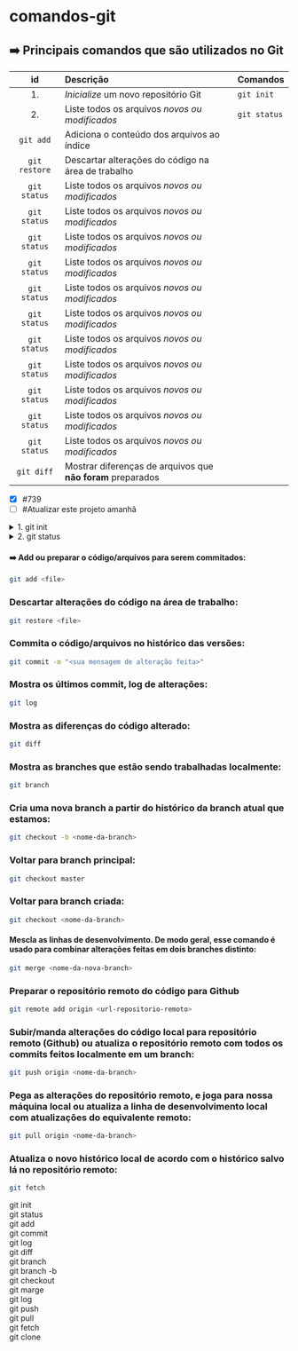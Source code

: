 # comandos-git
## ➡️ Principais comandos que são utilizados no Git

| **id** | **Descrição** | **Comandos** |
| :-----:| :------------ | :----------- |
| 1. | *Inicialize* um novo repositório Git | `git init` |
| 2. | Liste todos os arquivos *novos ou modificados* | `git status` |
| `git add` | Adiciona o conteúdo dos arquivos ao índice |
| `git restore` | Descartar alterações do código na área de trabalho |
| `git status` | Liste todos os arquivos *novos ou modificados* |
| `git status` | Liste todos os arquivos *novos ou modificados* |
| `git status` | Liste todos os arquivos *novos ou modificados* |
| `git status` | Liste todos os arquivos *novos ou modificados* |
| `git status` | Liste todos os arquivos *novos ou modificados* |
| `git status` | Liste todos os arquivos *novos ou modificados* |
| `git status` | Liste todos os arquivos *novos ou modificados* |
| `git status` | Liste todos os arquivos *novos ou modificados* |
| `git status` | Liste todos os arquivos *novos ou modificados* |
| `git status` | Liste todos os arquivos *novos ou modificados* |
| `git status` | Liste todos os arquivos *novos ou modificados* |
| `git diff` | Mostrar diferenças de arquivos que **não foram** preparados |

- [x] #739
- [ ] #Atualizar este projeto amanhã

<details>
<summary>1. git init</summary>
➡️ Inicialize um novo repositório Git:

```bash
git init
```
</details>

<details>
<summary>2. git status</summary>

➡️ Use `git status` para listar todos os arquivos novos ou modificados que ainda não foram comitados.

```bash
git status
```
</details>

#### ➡️ Add ou preparar o código/arquivos para serem commitados:
```bash
git add <file>
```
### Descartar alterações do código na área de trabalho:
```bash
git restore <file>
```

### Commita o código/arquivos no histórico das versões:
```bash
git commit -m "<sua mensagem de alteração feita>"
```

### Mostra os últimos commit, log de alterações:
```bash
git log
```

### Mostra as diferenças do código alterado:
```bash
git diff
```

### Mostra as branches que estão sendo trabalhadas localmente:
```bash
git branch
```
### Cria uma nova branch a partir do histórico da branch atual que estamos:
```bash
git checkout -b <nome-da-branch>
```

### Voltar para branch principal:
```bash
git checkout master
```

### Voltar para branch criada:
```bash
git checkout <nome-da-branch>
```

#### Mescla as linhas de desenvolvimento. De modo geral, esse comando é usado para combinar alterações feitas em dois branches distinto:
```bash
git merge <nome-da-nova-branch>
```

### Preparar o repositório remoto do código para Github
```bash
git remote add origin <url-repositorio-remoto>
```

### Subir/manda alterações do código local para repositório remoto (Github) ou atualiza o repositório remoto com todos os commits feitos localmente em um branch:
```bash
git push origin <nome-da-branch>
```

### Pega as alterações do repositório remoto, e joga para nossa máquina local ou atualiza a linha de desenvolvimento local com atualizações do equivalente remoto:
```bash
git pull origin <nome-da-branch>
```

### Atualiza o novo histórico local de acordo com o histórico salvo lá no repositório remoto:
```bash
git fetch
```

<p>
git init</br>
git status</br>
git add</br>
git commit</br>
git log</br>
git diff</br>
git branch</br>
git branch -b</br>
git checkout</br>
git marge</br>
git log</br>
git push</br>
git pull</br>
git fetch</br>
git clone</br>
</p>